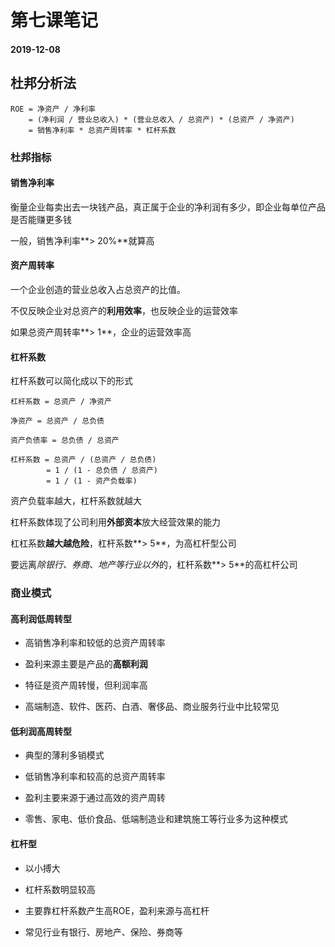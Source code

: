 # 第七课笔记

#### 2019-12-08

## 杜邦分析法

```
ROE = 净资产 / 净利率
    = (净利润 / 营业总收入) * (营业总收入 / 总资产) * (总资产 / 净资产)
    = 销售净利率 * 总资产周转率 * 杠杆系数
```

### 杜邦指标

#### 销售净利率

衡量企业每卖出去一块钱产品，真正属于企业的净利润有多少，即企业每单位产品是否能赚更多钱

一般，销售净利率**> 20%**就算高

#### 资产周转率

一个企业创造的营业总收入占总资产的比值。

不仅反映企业对总资产的**利用效率**，也反映企业的运营效率

如果总资产周转率**> 1**，企业的运营效率高

#### 杠杆系数

杠杆系数可以简化成以下的形式

```
杠杆系数 = 总资产 / 净资产

净资产 = 总资产 / 总负债

资产负债率 = 总负债 / 总资产

杠杆系数 = 总资产 / (总资产 / 总负债)
        = 1 / (1 - 总负债 / 总资产)
        = 1 / (1 - 资产负载率)
```

资产负载率越大，杠杆系数就越大

杠杆系数体现了公司利用**外部资本**放大经营效果的能力

杠杠系数**越大越危险**，杠杆系数**> 5**，为高杠杆型公司

要远离*除银行、券商、地产等行业以外*的，杠杆系数**> 5**的高杠杆公司

### 商业模式

#### 高利润低周转型

+ 高销售净利率和较低的总资产周转率

+ 盈利来源主要是产品的**高额利润**

+ 特征是资产周转慢，但利润率高

+ 高端制造、软件、医药、白酒、奢侈品、商业服务行业中比较常见

#### 低利润高周转型

+ 典型的薄利多销模式

+ 低销售净利率和较高的总资产周转率

+ 盈利主要来源于通过高效的资产周转

+ 零售、家电、低价食品、低端制造业和建筑施工等行业多为这种模式

#### 杠杆型

+ 以小搏大

+ 杠杆系数明显较高

+ 主要靠杠杆系数产生高ROE，盈利来源与高杠杆

+ 常见行业有银行、房地产、保险、券商等
